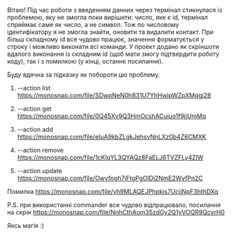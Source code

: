 Вітаю!
Під час роботи з введенням данних через термінал стикнулася із проблемою, яку не змогла поки вирішити: число, яке є id, термінал сприймає саме як число, а не символ. Тож по числовому ідентифікатору я не змогла знайти, оновити та видалити контакт. При більш складному id все чудово працює, значення форматується у строку і можливо виконати всі команди.
У проект додано як скріншоти вдалого виконання із складним id (щоб мати змогу підтвердити роботу коду), так і з помилкою (у кінці, останнє посилання).

Буду вдячна за підказку як побороти цю проблему.

1. --action list
   https://monosnap.com/file/SDwpNeN0h831U7YhHwjpWZpXMqgj28

2. --action get
   https://monosnap.com/file/0Q45Xv9Q3HmOcshACuiuo1f9jjUmMq

3. --action add
   https://monosnap.com/file/eIuA9kbZLgkJehsvNnLXz0b4Z6CMXK

4. --action remove
   https://monosnap.com/file/1cKlqYL3QYAQz8FaELJ6TVZFLy4ZlW

5. --action update
   https://monosnap.com/file/Owvfngh7iFtgPgOlDj2NmE2WyfPn2C

Помилка
https://monosnap.com/file/yh9MLAQEJPhpkjs7UcjjNpF3hthDXq

P.S. при використанні commander все чудово відпрацювало, посилання на скрін https://monosnap.com/file/NnhCthAom35zdGy2Q1yVOQR9QcvrH0

Яксь магія :)
